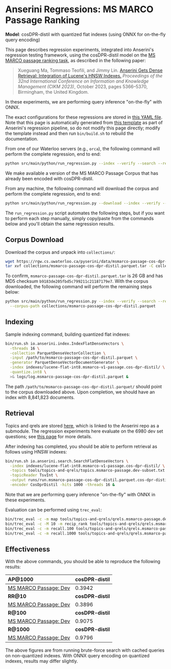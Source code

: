 # Anserini Regressions: MS MARCO Passage Ranking

**Model**: cosDPR-distil with quantized flat indexes (using ONNX for on-the-fly query encoding)

This page describes regression experiments, integrated into Anserini's regression testing framework, using the cosDPR-distil model on the [MS MARCO passage ranking task](https://github.com/microsoft/MSMARCO-Passage-Ranking), as described in the following paper:

> Xueguang Ma, Tommaso Teofili, and Jimmy Lin. [Anserini Gets Dense Retrieval: Integration of Lucene's HNSW Indexes.](https://dl.acm.org/doi/10.1145/3583780.3615112) _Proceedings of the 32nd International Conference on Information and Knowledge Management (CIKM 2023)_, October 2023, pages 5366–5370, Birmingham, the United Kingdom.

In these experiments, we are performing query inference "on-the-fly" with ONNX.

The exact configurations for these regressions are stored in [this YAML file](../../src/main/resources/regression/msmarco-v1-passage.cos-dpr-distil.parquet.flat-int8.onnx.yaml).
Note that this page is automatically generated from [this template](../../src/main/resources/docgen/templates/msmarco-v1-passage.cos-dpr-distil.parquet.flat-int8.onnx.template) as part of Anserini's regression pipeline, so do not modify this page directly; modify the template instead and then run `bin/build.sh` to rebuild the documentation.

From one of our Waterloo servers (e.g., `orca`), the following command will perform the complete regression, end to end:

```bash
python src/main/python/run_regression.py --index --verify --search --regression msmarco-v1-passage.cos-dpr-distil.parquet.flat-int8.onnx
```

We make available a version of the MS MARCO Passage Corpus that has already been encoded with cosDPR-distil.

From any machine, the following command will download the corpus and perform the complete regression, end to end:

```bash
python src/main/python/run_regression.py --download --index --verify --search --regression msmarco-v1-passage.cos-dpr-distil.parquet.flat-int8.onnx
```

The `run_regression.py` script automates the following steps, but if you want to perform each step manually, simply copy/paste from the commands below and you'll obtain the same regression results.

## Corpus Download

Download the corpus and unpack into `collections/`:

```bash
wget https://rgw.cs.uwaterloo.ca/pyserini/data/msmarco-passage-cos-dpr-distil.parquet.tar -P collections/
tar xvf collections/msmarco-passage-cos-dpr-distil.parquet.tar -C collections/
```

To confirm, `msmarco-passage-cos-dpr-distil.parquet.tar` is 26 GB and has MD5 checksum `b9183de205fbd5c799211c21187179e7`.
With the corpus downloaded, the following command will perform the remaining steps below:

```bash
python src/main/python/run_regression.py --index --verify --search --regression msmarco-v1-passage.cos-dpr-distil.parquet.flat-int8.onnx \
  --corpus-path collections/msmarco-passage-cos-dpr-distil.parquet
```

## Indexing

Sample indexing command, building quantized flat indexes:

```bash
bin/run.sh io.anserini.index.IndexFlatDenseVectors \
  -threads 16 \
  -collection ParquetDenseVectorCollection \
  -input /path/to/msmarco-passage-cos-dpr-distil.parquet \
  -generator ParquetDenseVectorDocumentGenerator \
  -index indexes/lucene-flat-int8.msmarco-v1-passage.cos-dpr-distil/ \
  -quantize.int8 \
  >& logs/log.msmarco-passage-cos-dpr-distil.parquet &
```

The path `/path/to/msmarco-passage-cos-dpr-distil.parquet/` should point to the corpus downloaded above.
Upon completion, we should have an index with 8,841,823 documents.

## Retrieval

Topics and qrels are stored [here](https://github.com/castorini/anserini-tools/tree/master/topics-and-qrels), which is linked to the Anserini repo as a submodule.
The regression experiments here evaluate on the 6980 dev set questions; see [this page](../../docs/experiments-msmarco-passage.md) for more details.

After indexing has completed, you should be able to perform retrieval as follows using HNSW indexes:

```bash
bin/run.sh io.anserini.search.SearchFlatDenseVectors \
  -index indexes/lucene-flat-int8.msmarco-v1-passage.cos-dpr-distil/ \
  -topics tools/topics-and-qrels/topics.msmarco-passage.dev-subset.txt \
  -topicReader TsvInt \
  -output runs/run.msmarco-passage-cos-dpr-distil.parquet.cos-dpr-distil-flat-int8-onnx.topics.msmarco-passage.dev-subset.txt \
  -encoder CosDprDistil -hits 1000 -threads 16 &
```

Note that we are performing query inference "on-the-fly" with ONNX in these experiments.

Evaluation can be performed using `trec_eval`:

```bash
bin/trec_eval -c -m map tools/topics-and-qrels/qrels.msmarco-passage.dev-subset.txt runs/run.msmarco-passage-cos-dpr-distil.parquet.cos-dpr-distil-flat-int8-onnx.topics.msmarco-passage.dev-subset.txt
bin/trec_eval -c -M 10 -m recip_rank tools/topics-and-qrels/qrels.msmarco-passage.dev-subset.txt runs/run.msmarco-passage-cos-dpr-distil.parquet.cos-dpr-distil-flat-int8-onnx.topics.msmarco-passage.dev-subset.txt
bin/trec_eval -c -m recall.100 tools/topics-and-qrels/qrels.msmarco-passage.dev-subset.txt runs/run.msmarco-passage-cos-dpr-distil.parquet.cos-dpr-distil-flat-int8-onnx.topics.msmarco-passage.dev-subset.txt
bin/trec_eval -c -m recall.1000 tools/topics-and-qrels/qrels.msmarco-passage.dev-subset.txt runs/run.msmarco-passage-cos-dpr-distil.parquet.cos-dpr-distil-flat-int8-onnx.topics.msmarco-passage.dev-subset.txt
```

## Effectiveness

With the above commands, you should be able to reproduce the following results:

| **AP@1000**                                                                                                  | **cosDPR-distil**|
|:-------------------------------------------------------------------------------------------------------------|-----------|
| [MS MARCO Passage: Dev](https://github.com/microsoft/MSMARCO-Passage-Ranking)                                | 0.3942    |
| **RR@10**                                                                                                    | **cosDPR-distil**|
| [MS MARCO Passage: Dev](https://github.com/microsoft/MSMARCO-Passage-Ranking)                                | 0.3896    |
| **R@100**                                                                                                    | **cosDPR-distil**|
| [MS MARCO Passage: Dev](https://github.com/microsoft/MSMARCO-Passage-Ranking)                                | 0.9075    |
| **R@1000**                                                                                                   | **cosDPR-distil**|
| [MS MARCO Passage: Dev](https://github.com/microsoft/MSMARCO-Passage-Ranking)                                | 0.9796    |

The above figures are from running brute-force search with cached queries on non-quantized indexes.
With ONNX query encoding on quantized indexes, results may differ slightly.
